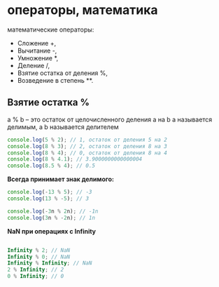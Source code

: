 # операторы, математика

математические операторы:

-   Сложение +,
-   Вычитание -,
-   Умножение \*,
-   Деление /,
-   Взятие остатка от деления %,
-   Возведение в степень \*\*.

## Взятие остатка %

a % b – это остаток от целочисленного деления a на b
a называется делимым, а b называется делителем

```js
console.log(5 % 2); // 1, остаток от деления 5 на 2
console.log(8 % 3); // 2, остаток от деления 8 на 3
console.log(8 % 4); // 0, остаток от деления 8 на 4
console.log(8 % 4.1); // 3.9000000000000004
console.log(8.5 % 4); // 0.5
```

**Всегда принимает знак делимого:**

```js
console.log(-13 % 5); // -3
console.log(13 % -5); // 3

console.log(-3n % 2n); // -1n
console.log(3n % -2n); // 1n


```

**NaN при операциях с Infinity**

```js

Infinity % 2; // NaN
Infinity % 0; // NaN
Infinity % Infinity; // NaN
2 % Infinity; // 2
0 % Infinity; // 0

```